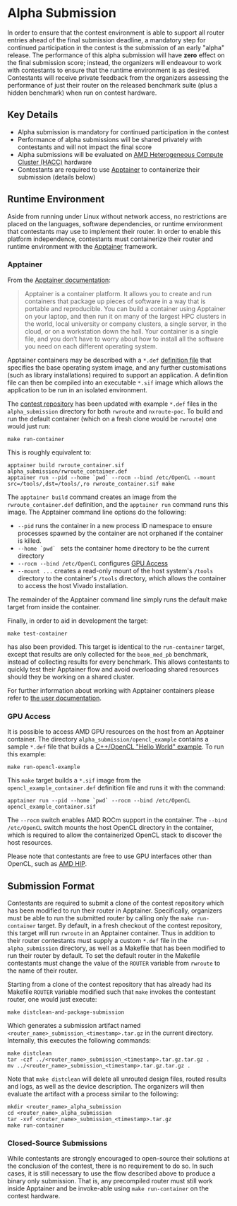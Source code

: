 # Alpha Submission

In order to ensure that the contest environment is able to support all router
entries ahead of the final submission deadline, a mandatory step for continued
participation in the contest is the submission of an early "alpha" release.
The performance of this alpha submission will have **zero** effect on the
final submission score; instead, the organizers will endeavour to work with
contestants to ensure that the runtime environment is as desired.
Contestants will receive private feedback from the organizers assessing the
performance of just their router on the released benchmark suite (plus a hidden
benchmark) when run on contest hardware.

## Key Details

* Alpha submission is mandatory for continued participation in the contest
* Performance of alpha submissions will be shared privately with contestants and will not impact the final score
* Alpha submissions will be evaluated on [AMD Heterogeneous Compute Cluster (HACC)](https://www.amd-haccs.io/) hardware
* Contestants are required to use [Apptainer](https://apptainer.org/docs/user/latest/) to containerize their submission (details below)

## Runtime Environment

Aside from running under Linux without network access, no restrictions are
placed on the languages, software dependencies, or runtime environment that
contestants may use to implement their router. In order to enable this platform
independence, contestants must containerize their router and runtime environment
with the [Apptainer](https://apptainer.org/docs/user/latest/) framework.

### Apptainer

From the [Apptainer documentation](https://apptainer.org/docs/user/latest/introduction.html):
> Apptainer is a container platform. It allows you to create and run containers that package up pieces of software in a way that is portable and reproducible. You can build a container using Apptainer on your laptop, and then run it on many of the largest HPC clusters in the world, local university or company clusters, a single server, in the cloud, or on a workstation down the hall. Your container is a single file, and you don’t have to worry about how to install all the software you need on each different operating system.

Apptainer containers may be described with a `*.def`
[definition file](https://apptainer.org/docs/user/latest/definition_files.html)
that specifies the base operating system image, and any further customisations
(such as library installations) required to support an application. A
definition file can then be compiled into an executable `*.sif` image which
allows the application to be run in an isolated environment.

The [contest repository](https://github.com/Xilinx/fpga24_routing_contest/)
has been updated with example `*.def` files in the `alpha_submission` directory
for both `rwroute` and `nxroute-poc`. To build and run the default container
(which on a fresh clone would be `rwroute`) one would just run:

```
make run-container
```

This is roughly equivalent to:
```
apptainer build rwroute_container.sif alpha_submission/rwroute_container.def
apptainer run --pid --home `pwd` --rocm --bind /etc/OpenCL --mount src=/tools/,dst=/tools/,ro rwroute_container.sif make
```

The `apptainer build` command creates an image from the `rwroute_container.def`
definition, and the `apptainer run` command runs this image. The Apptainer
command line options do the following:

* `--pid` runs the container in a new process ID namespace to ensure processes
spawned by the container are not orphaned if the container is killed.
* ``--home `pwd` `` sets the container home directory to be the current directory
* `--rocm --bind /etc/OpenCL` configures [GPU Access](alpha_submission.md#gpu-access)
* `--mount ...` creates a read-only mount of the host system's `/tools`
directory to the container's `/tools` directory, which allows the container to
access the host Vivado installation.

The remainder of the Apptainer command line simply runs the default make target from inside the
container.

Finally, in order to aid in development the target:

```
make test-container
```

has also been provided. This target is identical to the `run-container` target,
except that results are only collected for the `boom_med_pb` benchmark, instead
of collecting results for every benchmark. This allows contestants to quickly
test their Apptainer flow and avoid overloading shared resources should they
be working on a shared cluster.

For further information about working with Apptainer containers please refer to
[the user documentation](https://apptainer.org/docs/user/latest/introduction.html).

### GPU Access

It is possible to access AMD GPU resources on the host from an Apptainer
container. The directory `alpha_submission/opencl_example` contains a sample
`*.def` file that builds a [C++/OpenCL "Hello World" example](https://github.com/cqcallaw/ocl-samples).
To run this example:

```
make run-opencl-example
```

This `make` target builds a `*.sif` image from the
`opencl_example_container.def` definition file and runs it with the command:

```
apptainer run --pid --home `pwd` --rocm --bind /etc/OpenCL opencl_example_container.sif
```

The `--rocm` switch enables AMD ROCm support in the container. The
`--bind /etc/OpenCL` switch mounts the host OpenCL directory in the container,
which is required to allow the containerized OpenCL stack to discover the host
resources.

Please note that contestants are free to use GPU interfaces other than OpenCL,
such as [AMD HIP](https://github.com/ROCm-Developer-Tools/HIP).

## Submission Format

Contestants are required to submit a clone of the contest
repository which has been modified to run their router in Apptainer.
Specifically, organizers must be able to run the submitted router by calling only
the `make run-container` target. By default, in a fresh checkout of the contest
repository, this target will run `rwroute` in an Apptainer container.
Thus in addition to their router contestants must supply a custom `*.def` file
in the `alpha_submission` directory, as well as a Makefile that has been
modified to run their router by default. To set the default router in the
Makefile contestants must change the value of the `ROUTER` variable from
`rwroute` to the name of their router.

Starting from a clone of the contest repository that has already had its
Makefile `ROUTER` variable modified such that `make` invokes the contestant
router, one would just execute:

```
make distclean-and-package-submission
```

Which generates a submission artifact named
`<router_name>_submission_<timestamp>.tar.gz` in the current directory.
Internally, this executes the following commands:

```
make distclean
tar -czf ../<router_name>_submission_<timestamp>.tar.gz.tar.gz .
mv ../<router_name>_submission_<timestamp>.tar.gz.tar.gz .
```

Note that `make distclean` will delete all unrouted design files, routed
results and logs, as well as the device description. The organizers will then
evaluate the artifact with a process similar to the following:

```
mkdir <router_name>_alpha_submission
cd <router_name>_alpha_submission
tar -xvf <router_name>_submission_<timestamp>.tar.gz
make run-container
```

### Closed-Source Submissions

While contestants are strongly encouraged to open-source their solutions at the
conclusion of the contest, there is no requirement to do so. In such cases,
it is still necessary to use the flow described above to produce a binary only
submission. That is, any precompiled router must still work inside Apptainer
and be invoke-able using `make run-container` on the contest hardware.

